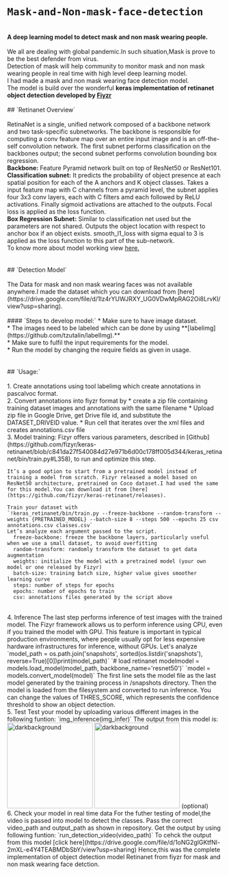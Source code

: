 # `Mask-and-Non-mask-face-detection`
<br>
<strong>A deep learning model to detect mask and non mask wearing people.</strong>
<br>
<br>
We all are dealing with global pandemic.In such situation,Mask is prove to be the best defender from virus.<br>
Detection of mask will help community to monitor mask and non mask wearing people in real time with high level deep learning model.<br>
I had made a mask and non mask wearing face detection model.<br>
The model is build over the wonderful <strong>keras implementation of retinanet object detection developed by <a  href="https://github.com/fizyr/keras-retinanet1">Fiyzr</a></strong>
<br>
<br>
## `Retinanet Overview`
<br>
<br>
RetinaNet is a single, unified network composed of a backbone network and two task-specific subnetworks. The backbone is responsible for computing a conv feature map over an entire input image and is an off-the-self convolution network. The first subnet performs classification on the backbones output; the second subnet performs convolution bounding box regression.
<br>
<strong>Backbone:</strong> Feature Pyramid network built on top of ResNet50 or ResNet101.
<br>
<strong>Classification subnet:</strong> It predicts the probability of object presence at each spatial position for each of the A anchors and K object classes. Takes a input feature map with C channels from a pyramid level, the subnet applies four 3x3 conv layers, each with C filters amd each followed by ReLU activations. Finally sigmoid activations are attached to the outputs. Focal loss is applied as the loss function.
<br>
<strong>Box Regression Subnet:</strong> Similar to classification net used but the parameters are not shared. Outputs the object location with respect to anchor box if an object exists. smooth_l1_loss with sigma equal to 3 is applied as the loss function to this part of the sub-network.
<br>
To know more about model working view <a href="https://medium.com/@14prakash/the-intuition-behind-retinanet-eb636755607d">here.</a>
<br>
<br>
<br>
## `Detection Model`
<br>
<br>
The Data for mask and non mask wearing faces was not available anywhere.I made the dataset which you can download from [here](https://drive.google.com/file/d/1Iz4rYUWJRXY_UG0VDwMpRAG2Oi8LrvKl/view?usp=sharing).
<br>
<br>
#### `Steps to develop model:`
* Make sure to have image dataset.<br>
* The images need to be labeled which can be done by using **[labelimg](https://github.com/tzutalin/labelImg).**<br>
* Make sure to fulfil the input requirements for the model.<br>
* Run the model by changing the require fields as given in usage.
<br>
<br>
<br>
## `Usage:`
<br>
<br>
1. Create annotations using tool labelimg which create annotations in pascalvoc format.
<br>
2. Convert annotations into fiyzr format by 
   * create a zip file containing training dataset images and annotations with the same filename 
   * Upload zip file in Google Drive, get Drive file id, and substitute the DATASET_DRIVEID value.
   * Run cell that iterates over the xml files and creates annotations.csv file
<br>   
3. Model training:
     Fizyr offers various parameters, described in [Github](https://github.com/fizyr/keras-          retinanet/blob/c841da27f540084d27e971b6d00c178ff005d344/keras_retinanet/bin/train.py#L358), to run and optimize this step.

    It’s a good option to start from a pretrained model instead of training a model from scratch. Fizyr released a model based on     ResNet50 architecture, pretrained on Coco dataset.I had used the same for this model.You can download it from [here](https://github.com/fizyr/keras-retinanet/releases).
    
    Train your dataset with
    `!keras_retinanet/bin/train.py --freeze-backbone --random-transform --weights {PRETRAINED_MODEL} --batch-size 8 --steps 500 --epochs 25 csv annotations.csv classes.csv`
    Let’s analyze each argument passed to the script.
      freeze-backbone: freeze the backbone layers, particularly useful when we use a small dataset, to avoid overfitting
      random-transform: randomly transform the dataset to get data augmentation
      weights: initialize the model with a pretrained model (your own model or one released by Fizyr)
      batch-size: training batch size, higher value gives smoother learning curve
      steps: number of steps for epochs
      epochs: number of epochs to train
      csv: annotations files generated by the script above
      
<br>     
4. Inference
   The last step performs inference of test images with the trained model.
   The Fizyr framework allows us to perform inference using CPU, even if you trained the model with GPU. This feature is important in      typical production environments, where people usually opt for less expensive hardware infrastructures for inference, without GPUs.
   Let's analyze
   `model_path = os.path.join('snapshots', sorted(os.listdir('snapshots'), reverse=True)[0])print(model_path)`
   `# load retinanet modelmodel = models.load_model(model_path, backbone_name='resnet50')`
   `model = models.convert_model(model)`
   The first line sets the model file as the last model generated by the training process in /snapshots directory. Then the model is        loaded from the filesystem and converted to run inference.
   You can change the values of THRES_SCORE, which represents the confidence threshold to show an object detection.
<br>   
5.  Test
    Test your model by uploading various different images in the following funtion:
    `img_inference(img_infer)`
    The output from this model is:
    <img width="200" src="https://github.com/nehasm/Mask-and-Non-mask-face-detection/blob/master/output/output1.PNG" alt="darkbackground" border="0">
    <img width="200" src="https://github.com/nehasm/Mask-and-Non-mask-face-detection/blob/master/output/output2.PNG" alt="darkbackground" border="0">
(optional)
<br>
6.  Check your model in real time data
    For the futher testing of model,the video is passed into model to detect the classes.
    Pass the correct video_path and output_path as shown in repository.
    Get the output by using following funtion:
    `run_detection_video(video_path)`
    To cehck the output from this model [click here](https://drive.google.com/file/d/1oNG2glGKtfNl-2mXL-e4Y4TEABMDbSbY/view?usp=sharing)
 Hence,this was the complete implementation of object detection model Retinanet from fiyzr for mask and non mask wearing face detction. 
   

     
     





